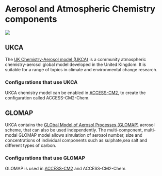 #  Aerosol and Atmospheric Chemistry components 

<img src = "/assets/component-logos/component-maps/aerosol-chemistry-component-map.png" class="img-contain white-background with-border with-padding intro-img"></img>

## UKCA

The <a href="https://www.ukca.ac.uk/wiki/index.php/UKCA" target="_blank">UK Chemistry-Aerosol model (UKCA)</a> is a community atmospheric chemistry-aerosol global model  developed in the United Kingdom. It is suitable for a range of topics in climate and environmental change research.

### Configurations that use UKCA
UKCA chemistry model can be enabled in <a href="../../configurations/access-cm#access-cm2">ACCESS-CM2</a>, to create the configuration called ACCESS-CM2-Chem.

## GLOMAP

UKCA contains the <a href="https://www.ukca.ac.uk/wiki/index.php/Aerosol_Subproject" target="_blank">GLObal Model of Aerosol Processes (GLOMAP)</a> aerosol scheme, that can also be used independently. The multi-component, multi-modal GLOMAP model allows simulation of aerosol number, size and concentrations of individual components such as sulphate,sea salt and different types of carbon.

### Configurations that use GLOMAP
GLOMAP is used in <a href="../../configurations/access-cm#access-cm2">ACCESS-CM2</a> and ACCESS-CM2-Chem.